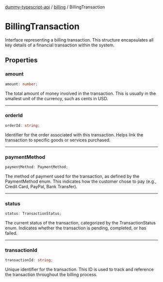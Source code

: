 [dummy-typescript-api](../../index.md) / [billing](../index.md) / BillingTransaction

# BillingTransaction

Interface representing a billing transaction.
This structure encapsulates all key details of a financial transaction within the system.

## Properties

### amount

```ts
amount: number;
```

The total amount of money involved in the transaction. This is usually in the smallest unit of the currency,
such as cents in USD.

***

### orderId

```ts
orderId: string;
```

Identifier for the order associated with this transaction. Helps link the transaction to specific goods or services purchased.

***

### paymentMethod

```ts
paymentMethod: PaymentMethod;
```

The method of payment used for the transaction, as defined by the PaymentMethod enum.
This indicates how the customer chose to pay (e.g., Credit Card, PayPal, Bank Transfer).

***

### status

```ts
status: TransactionStatus;
```

The current status of the transaction, categorized by the TransactionStatus enum. Indicates whether the
transaction is pending, completed, or has failed.

***

### transactionId

```ts
transactionId: string;
```

Unique identifier for the transaction. This ID is used to track and reference the transaction
throughout the billing process.
